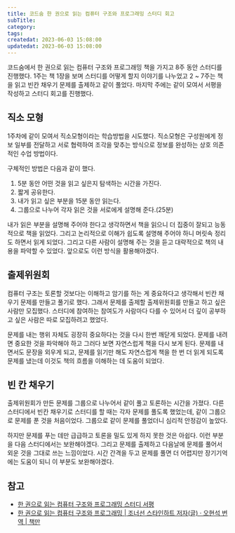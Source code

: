 ```yaml
---
title: 코드숨 한 권으로 읽는 컴퓨터 구조와 프로그래밍 스터디 회고
subTitle:
category:
tags:
createdat: 2023-06-03 15:08:00
updatedat: 2023-06-03 15:08:00
---
```


코드숨에서 한 권으로 읽는 컴퓨터 구조와 프로그래밍 책을 가지고 8주 동안 스터디를 진행했다.
1주는 책 1장을 보며 스터디를 어떻게 할지 이야기를 나누었고 2 ~ 7주는 책을 읽고
빈칸 채우기 문제를 출제하고 같이 풀었다. 마지막 주에는 같이 모여서 서평을
작성하고 스터디 회고를 진행했다.

## 직소 모형

1주차에 같이 모여서 직소모형이라는 학습방법을 시도했다. 직소모형은 구성원에게
정보 일부를 전달하고 서로 협력하여 조각을 맞추는 방식으로 정보를 완성하는 상호
의존적인 수업 방법이다.

구체적인 방법은 다음과 같이 했다.

1. 5분 동안 어떤 것을 읽고 싶은지 탐색하는 시간을 가진다.
2. 짧게 공유한다.
3. 내가 읽고 싶은 부분을 15분 동안 읽는다.
4. 그룹으로 나누어 각자 읽은 것을 서로에게 설명해 준다.(25분)

내가 읽은 부분을 설명해 주어야 한다고 생각하면서 책을 읽으니 더 집중이 잘되고
능동적으로 책을 읽었다. 그리고 논리적으로 이해가 쉽도록 설명해 주어야 하니
머릿속 정리도 하면서 읽게 되었다. 그리고 다른 사람이 설명해 주는 것을 듣고
대략적으로 책의 내용을 파악할 수 있었다. 앞으로도 이런 방식을 활용해야겠다.

## 출제위원회

컴퓨터 구조는 토론할 것보다는 이해하고 암기를 하는 게 중요하다고 생각해서 빈칸
채우기 문제를 만들고 풀기로 했다. 그래서 문제를 출제할 출제위원회를 만들고 하고
싶은 사람만 모집했다. 스터디에 참여하는 참여도가 사람마다 다를 수 있어서 더 깊이
공부하고 싶은 사람은 따로 모집하려고 했었다.  

문제를 내는 행위 자체도 굉장히 중요하다는 것을 다시 한번 깨닫게 되었다. 문제를
내려면 중요한 것을 파악해야 하고 그러다 보면 자연스럽게 책을 다시 보게 된다.
문제를 내면서도 문장을 외우게 되고, 문제를 읽기만 해도 자연스럽게 책을 한 번 더
읽게 되도록 문제를 냈는데 이것도 책의 흐름을 이해하는 데 도움이 되었다.

## 빈 칸 채우기

출제위원회가 만든 문제를 그룹으로 나누어서 같이 풀고 토론하는 시간을 가졌다.
다른 스터디에서 빈칸 채우기로 스터디를 할 때는 각자 문제를 풀도록 했었는데,
같이 그룹으로 문제를 푼 것을 처음이었다. 그룹으로 같이 문제를 풀었더니 심리적
안정감이 높았다.  

하지만 문제를 푸는 데만 급급하고 토론을 밀도 있게 하지 못한 것은 아쉽다. 이런
부분을 다음 스터디에서는 보완해야겠다. 그리고 문제를 출제하고 다음날에 문제를
풀어서 외운 것을 그대로 쓰는 느낌이었다. 시간 간격을 두고 문제를 풀면 더
어렵지만 장기기억에는 도움이 되니 이 부분도 보완해야겠다.

## 참고

- [한 권으로 읽는 컴퓨터 구조와 프로그래밍 스터디 서평](https://hannut91.github.io/blogs/books/the-secret-life-of-programs)
- [한 권으로 읽는 컴퓨터 구조와 프로그래밍 \| 조너선 스타인하트 저자(글) · 오현석 번역 \| 책만](https://product.kyobobook.co.kr/detail/S000001932753)
